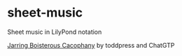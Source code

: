 # sheet-music
Sheet music in LilyPond notation

[Jarring Boisterous Cacophany](https://github.com/toddpress/sheet-music/blob/main/jarring-boisterous-cacophany.ly) by toddpress and ChatGTP
